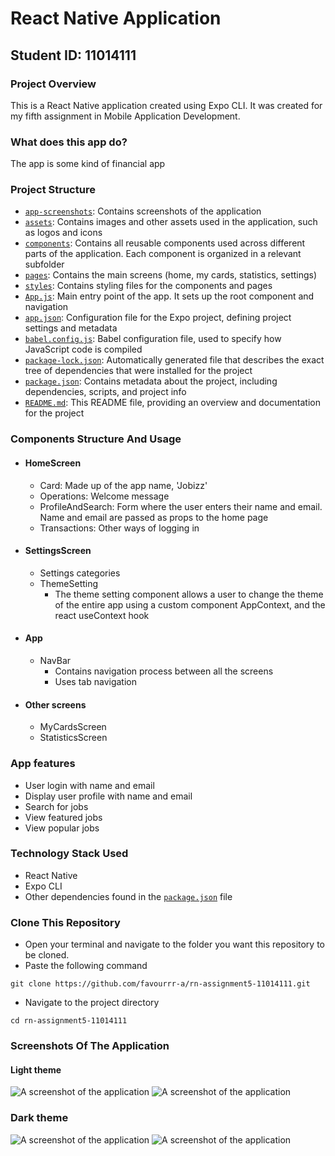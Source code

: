 # React Native Application
## Student ID: 11014111
### Project Overview
This is a React Native application created using Expo CLI. It was created for my fifth assignment in Mobile Application Development. 

### What does this app do?
The app is some kind of financial app

### Project Structure
- [`app-screenshots`](./app-screenshots/): Contains screenshots of the application
- [`assets`](./assets/): Contains images and other assets used in the application, such as logos and icons
- [`components`](./components/): Contains all reusable components used across different parts of the application. Each component is organized in a relevant subfolder
- [`pages`](./screens/): Contains the main screens (home, my cards, statistics, settings)
- [`styles`](./styles/): Contains styling files for the components and pages
- [`App.js`](./App.js): Main entry point of the app. It sets up the root component and navigation
- [`app.json`](./app.json): Configuration file for the Expo project, defining project settings and metadata
- [`babel.config.js`](./babel.config.js): Babel configuration file, used to specify how JavaScript code is compiled
- [`package-lock.json`](./package-lock.json): Automatically generated file that describes the exact tree of dependencies that were installed for the project
- [`package.json`](./package.json): Contains metadata about the project, including dependencies, scripts, and project info
- [`README.md`](./README.md): This README file, providing an overview and documentation for the project

### Components Structure And Usage
- #### HomeScreen
    - Card: Made up of the app name, 'Jobizz'
    - Operations: Welcome message
    - ProfileAndSearch: Form where the user enters their name and email. Name and email are passed as props to the home page
    - Transactions: Other ways of logging in     
- #### SettingsScreen
    - Settings categories
    - ThemeSetting
        - The theme setting component allows a user to change the theme of the entire app using a custom component AppContext, and the react useContext hook
- #### App 
    - NavBar
        - Contains navigation process between all the screens
        - Uses tab navigation
- #### Other screens
    - MyCardsScreen
    - StatisticsScreen


### App features
- User login with name and email
- Display user profile with name and email
- Search for jobs
- View featured jobs
- View popular jobs

### Technology Stack Used

- React Native
- Expo CLI
- Other dependencies found in the [`package.json`](./package.json) file

### Clone This Repository
- Open your terminal and navigate to the folder you want this repository to be cloned.
- Paste the following command
```
git clone https://github.com/favourrr-a/rn-assignment5-11014111.git
```
- Navigate to the project directory
```
cd rn-assignment5-11014111
```
### Screenshots Of The Application
#### Light theme
![A screenshot of the application](app-screenshots/app-screenshot-1.jpg)
![A screenshot of the application](app-screenshots/app-screenshot-2.jpg)
### Dark theme
![A screenshot of the application](app-screenshots/app-screenshot-3.jpg)
![A screenshot of the application](app-screenshots/app-screenshot-4.jpg)

